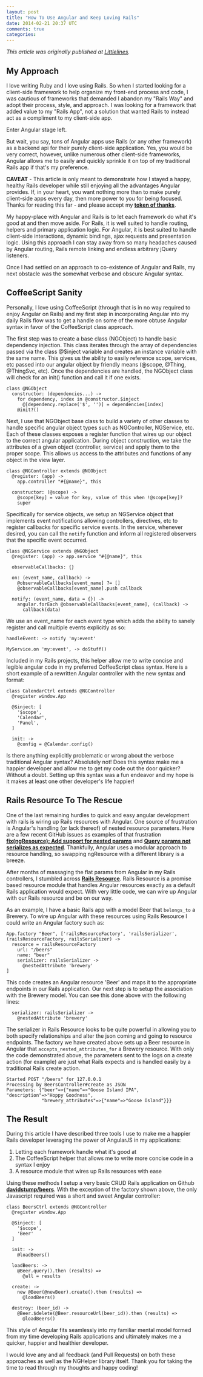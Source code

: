 ```yaml
---
layout: post
title: "How To Use Angular and Keep Loving Rails"
date: 2014-02-21 20:37 UTC
comments: true
categories: 
---
```


*This article was originally published at [Littlelines](http://littlelines.com/blog/2014/02/21/how_to_use_angularjs_and_keep_loving_rails/).*

## My Approach

  I love writing Ruby and I love using Rails. So when I started looking for a
  client-side framework to help organize my front-end process and code, I was
  cautious of frameworks that demanded I abandon my "Rails Way" and adopt their
  process, style, and approach. I was looking for a framework that added value to
  my "Rails App", not a solution that wanted Rails to instead act as a
  compliment to my client-side app.

  Enter Angular stage left.

  But wait, you say, tons of Angular apps use Rails (or any other framework) as
  a backend api for their purely client-side application. Yes, you would be very
  correct, however, unlike numerous other client-side frameworks, Angular allows
  me to easily and quickly sprinkle it on top of my traditional Rails app if
  that's my preference.

  **CAVEAT** - This article is only meant to demonstrate how I stayed a happy, healthy
  Rails developer while still enjoying all the advantages Angular provides.
  If, in your heart, you want nothing more than to make purely client-side apps
  every day, then more power to you for being focused. Thanks for reading this
  far - and please accept my **[token of thanks](http://f.cl.ly/items/3c340s340q3d3q3X0I0h/corgis.gif)**.

  My happy-place with Angular and Rails is to let each framework do what it's
  good at and then move aside. For Rails, it is well suited to handle routing,
  helpers and primary application logic. For Angular, it is best suited to
  handle client-side interactions, dynamic bindings, ajax requests and
  presentation logic. Using this approach I can stay away from so many headaches
  caused by Angular routing, Rails remote linking and endless arbitrary jQuery
  listeners.

  Once I had settled on an approach to co-existence of Angular and Rails, my next
  obstacle was the somewhat verbose and obscure Angular syntax.

## CoffeeScript Sanity

  Personally, I love using CoffeeScript (through that is in no way required to
  enjoy Angular on Rails) and my first step in incorporating Angular into my
  daily Rails flow was to get a handle on some of the more obtuse Angular syntax
  in favor of the CoffeeScript class approach.

  The first step was to create a base class (NGObject) to handle basic
  dependency injection. This class iterates through the array of dependencies
  passed via the class @$inject variable and creates an instance variable with
  the same name. This gives us the ability to easily reference scope, services,
  etc passed into our angular object by friendly means (@scope, @Thing,
  @ThingSvc, etc). Once the dependencies are handled, the NGObject class will
  check for an init() function and call it if one exists.

    class @NGObject
      constructor: (dependencies...) ->
        for dependency, index in @constructor.$inject
          @[dependency.replace('$', '')] = dependencies[index]
        @init?()

  Next, I use that NGObject base class to build a variety of other classes to
  handle specific angular object types such as NGController, NGService, etc.
  Each of these classes exposes a register function that wires up our object to
  the correct angular application. During object construction, we take the
  attributes of a given object (controller, service) and apply them to the
  proper scope. This allows us access to the attributes and functions of any
  object in the view layer.

    class @NGController extends @NGObject
      @register: (app) ->
        app.controller "#{@name}", this

      constructor: (@scope) ->
        @scope[key] = value for key, value of this when !@scope[key]?
        super

  Specifically for service objects, we setup an NGService object that implements
  event notifications allowing controllers, directives, etc to register callbacks
  for specific service events. In the service, whenever desired, you can call the
  `notify` function and inform all registered observers that the specific event
  occurred.

    class @NGService extends @NGObject
      @register: (app) -> app.service "#{@name}", this

      observableCallbacks: {}

      on: (event_name, callback) ->
        @observableCallbacks[event_name] ?= []
        @observableCallbacks[event_name].push callback

      notify: (event_name, data = {}) ->
        angular.forEach @observableCallbacks[event_name], (callback) ->
          callback(data)

  We use an event_name for each event type which adds the ability to sanely
  register and call multiple events explicitly as so:

    handleEvent: -> notify 'my:event'

    MyService.on 'my:event', -> doStuff()

  Included in my Rails projects, this helper allow me to write concise and
  legible angular code in my preferred CoffeeScript class syntax. Here is a short
  example of a rewritten Angular controller with the new syntax and format:

    class CalendarCtrl extends @NGController
      @register window.App

      @$inject: [
        '$scope',
        'Calendar',
        'Panel',
      ]

      init: ->
        @config = @Calendar.config()

  Is there anything explicitly problematic or wrong about the verbose
  traditional Angular syntax? Absolutely not! Does this syntax make me a happier
  developer and allow me to get my code out the door quicker? Without a doubt.
  Setting up this syntax was a fun endeavor and my hope is it makes at least one
  other developer's life happier!

## Rails Resource To The Rescue

  One of the last remaining hurdles to quick and easy angular development with
  rails is wiring up Rails resources with Angular. One source of frustration is
  Angular's handling (or lack thereof) of nested resource parameters. Here are a few
  recent GitHub issues as examples of that frustration **[fix(ngResource): Add support for nested params](https://github.com/angular/angular.js/pull/1640)**
  and **[Query params not serializes as expected](https://github.com/angular/angular.js/issues/3740)**.
  Thankfully, Angular uses a modular approach to resource handling, so swapping
  ngResource with a different library is a breeze.

  After months of massaging the flat params from Angular in my Rails controllers, I
  stumbled across **[Rails Resource](https://github.com/FineLinePrototyping/angularjs-rails-resource)**.
  Rails Resource is a promise based resource module that handles Angular resources
  exactly as a default Rails application would expect. With very little code, we
  can wire up Angular with our Rails resource and be on our way.

  As an example, I have a basic Rails app with a model Beer that `belongs_to` a
  Brewery. To wire up Angular with these resources using Rails Resource I could
  write an Angular factory such as:

    App.factory "Beer", ['railsResourceFactory', 'railsSerializer', (railsResourceFactory, railsSerializer) ->
      resource = railsResourceFactory
        url: "/beers"
        name: "beer"
        serializer: railsSerializer ->
          @nestedAttribute 'brewery'
    ]

  This code creates an Angular resource 'Beer' and maps it to the appropriate
  endpoints in our Rails application. Our next step is to setup the association
  with the Brewery model. You can see this done above with the following lines:

      serializer: railsSerializer ->
        @nestedAttribute 'brewery'

  The serializer in Rails Resource looks to be quite powerful in allowing you to
  both specify relationships and alter the json coming and going to resource
  endpoints. The factory we have created above sets up a Beer resource in Angular
  that `accepts_nested_attributes_for` a Brewery resource. With only the code
  demonstrated above, the parameters sent to the logs on a create action (for example)
  are just what Rails expects and is handled easily by a traditional Rails
  create action.

    Started POST "/beers" for 127.0.0.1
    Processing by BeersController#create as JSON
    Parameters: {"beer"=>{"name"=>"Goose Island IPA", "description"=>"Hoppy Goodness",
                 "brewery_attributes"=>{"name"=>"Goose Island"}}}

## The Result

  During this article I have described three tools I use to make me a happier Rails
  developer leveraging the power of AngularJS in my applications:

  1. Letting each framework handle what it's good at
  2. The CoffeeScript helper that allows me to write more concise code in a syntax I enjoy
  3. A resource module that wires up Rails resources with ease

  Using these methods I setup a very basic CRUD Rails application on Github
  **[davidstump/beers](http://github.com/davidstump/beers)**. With the exception
  of the factory shown above, the only Javascript required was a short and sweet
  Angular controller:

    class BeersCtrl extends @NGController
      @register window.App

      @$inject: [
        '$scope',
        'Beer'
      ]

      init: ->
        @loadBeers()

      loadBeers: ->
        @Beer.query().then (results) =>
          @all = results

      create: ->
        new @Beer(@newBeer).create().then (results) =>
          @loadBeers()

      destroy: (beer_id) ->
        @Beer.$delete(@Beer.resourceUrl(beer_id)).then (results) =>
          @loadBeers()

  This style of Angular fits seamlessly into my familiar mental
  model formed from my time developing Rails applications and ultimately makes
  me a quicker, happier and healthier developer.

  I would love any and all feedback (and Pull Requests) on both these approaches
  as well as the NGHelper library itself. Thank you for taking the time to read
  through my thoughts and happy coding!

